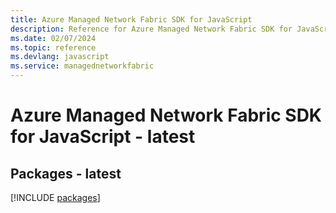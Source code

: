 ```yaml
---
title: Azure Managed Network Fabric SDK for JavaScript
description: Reference for Azure Managed Network Fabric SDK for JavaScript
ms.date: 02/07/2024
ms.topic: reference
ms.devlang: javascript
ms.service: managednetworkfabric
---
```

# Azure Managed Network Fabric SDK for JavaScript - latest
## Packages - latest
[!INCLUDE [packages](managed-network-fabric-index.md)]